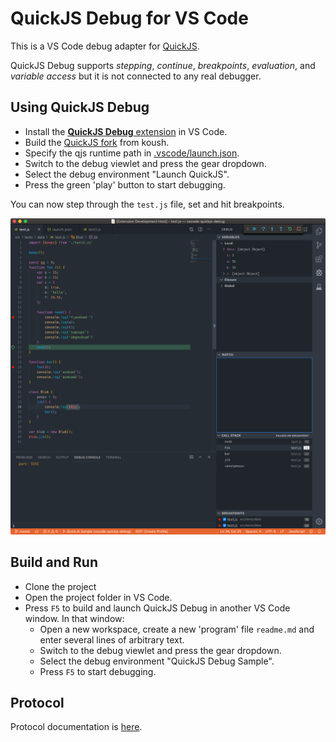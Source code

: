 # QuickJS Debug for VS Code

This is a VS Code debug adapter for [QuickJS](https://bellard.org/quickjs/).

QuickJS Debug supports *stepping*, *continue*, *breakpoints*, *evaluation*, and
*variable access* but it is not connected to any real debugger.

## Using QuickJS Debug

* Install the [**QuickJS Debug** extension](https://marketplace.visualstudio.com/items?itemName=koush.quickjs-debug) in VS Code.
* Build the [QuickJS fork](https://github.com/koush/quickjs) from koush.
* Specify the qjs runtime path in [.vscode/launch.json](https://github.com/koush/vscode-quickjs-debug/blob/master/.vscode/launch.json).
* Switch to the debug viewlet and press the gear dropdown.
* Select the debug environment "Launch QuickJS".
* Press the green 'play' button to start debugging.

You can now step through the `test.js` file, set and hit breakpoints.

![QuickJS Debug](images/quickjs-debug-demo.png)

## Build and Run


* Clone the project
* Open the project folder in VS Code.
* Press `F5` to build and launch QuickJS Debug in another VS Code window. In that window:
  * Open a new workspace, create a new 'program' file `readme.md` and enter several lines of arbitrary text.
  * Switch to the debug viewlet and press the gear dropdown.
  * Select the debug environment "QuickJS Debug Sample".
  * Press `F5` to start debugging.

## Protocol

Protocol documentation is [here](protocol.md).
